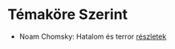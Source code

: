 # Témaköre Szerint

- Noam Chomsky: Hatalom és terror [részletek](../_details/Noam%20Chomsky.md#id_343)